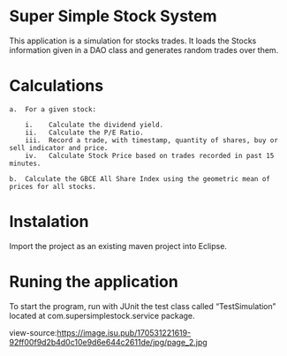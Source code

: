 # Super Simple Stock System
This application is a simulation for stocks trades. It loads the Stocks information given in a DAO class and generates random trades over them. 

# Calculations
    a.	For a given stock:
    
        i.    Calculate the dividend yield.
        ii.   Calculate the P/E Ratio.
        iii.  Record a trade, with timestamp, quantity of shares, buy or sell indicator and price.
        iv.   Calculate Stock Price based on trades recorded in past 15 minutes.

    b.	Calculate the GBCE All Share Index using the geometric mean of prices for all stocks.
# Instalation
Import the project as an existing maven project into Eclipse.

# Runing the application
To start the program, run with JUnit the test class called “TestSimulation” located at com.supersimplestock.service package.

view-source:https://image.isu.pub/170531221619-92ff00f9d2b4d0c10e9d6e644c2611de/jpg/page_2.jpg

